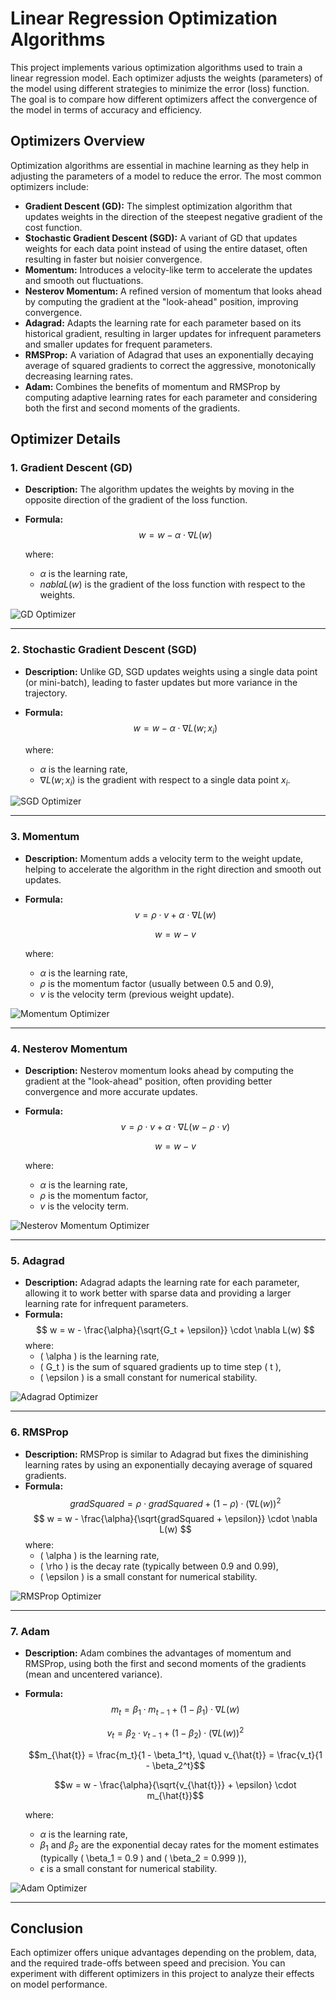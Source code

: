 # Linear Regression Optimization Algorithms

This project implements various optimization algorithms used to train a linear regression model. Each optimizer adjusts the weights (parameters) of the model using different strategies to minimize the error (loss) function. The goal is to compare how different optimizers affect the convergence of the model in terms of accuracy and efficiency.

## Optimizers Overview

Optimization algorithms are essential in machine learning as they help in adjusting the parameters of a model to reduce the error. The most common optimizers include:

- **Gradient Descent (GD):** The simplest optimization algorithm that updates weights in the direction of the steepest negative gradient of the cost function.
- **Stochastic Gradient Descent (SGD):** A variant of GD that updates weights for each data point instead of using the entire dataset, often resulting in faster but noisier convergence.
- **Momentum:** Introduces a velocity-like term to accelerate the updates and smooth out fluctuations.
- **Nesterov Momentum:** A refined version of momentum that looks ahead by computing the gradient at the "look-ahead" position, improving convergence.
- **Adagrad:** Adapts the learning rate for each parameter based on its historical gradient, resulting in larger updates for infrequent parameters and smaller updates for frequent parameters.
- **RMSProp:** A variation of Adagrad that uses an exponentially decaying average of squared gradients to correct the aggressive, monotonically decreasing learning rates.
- **Adam:** Combines the benefits of momentum and RMSProp by computing adaptive learning rates for each parameter and considering both the first and second moments of the gradients.

## Optimizer Details

### 1. **Gradient Descent (GD)**
- **Description:** The algorithm updates the weights by moving in the opposite direction of the gradient of the loss function.
- **Formula:**
  $$w = w - \alpha \cdot \nabla L(w) $$

  where:
  - $\alpha$ is the learning rate,
  - $nabla L(w)$ is the gradient of the loss function with respect to the weights.

![GD Optimizer](results/gd.png)

---

### 2. **Stochastic Gradient Descent (SGD)**
- **Description:** Unlike GD, SGD updates weights using a single data point (or mini-batch), leading to faster updates but more variance in the trajectory.
- **Formula:**
  $$w = w - \alpha \cdot \nabla L(w; x_i)$$

  where:
  - $\alpha$ is the learning rate,
  - $\nabla L(w; x_i)$ is the gradient with respect to a single data point $x_i$.

![SGD Optimizer](results/sgd.png)

---

### 3. **Momentum**
- **Description:** Momentum adds a velocity term to the weight update, helping to accelerate the algorithm in the right direction and smooth out updates.
- **Formula:**
  $$v = \rho \cdot v + \alpha \cdot \nabla L(w)$$

  $$w = w - v$$

  where:
  - $\alpha$ is the learning rate,
  - $\rho$ is the momentum factor (usually between 0.5 and 0.9),
  - $v$ is the velocity term (previous weight update).

![Momentum Optimizer](results/mom.png)

---

### 4. **Nesterov Momentum**
- **Description:** Nesterov momentum looks ahead by computing the gradient at the "look-ahead" position, often providing better convergence and more accurate updates.
- **Formula:**
  $$v = \rho \cdot v + \alpha \cdot \nabla L(w - \rho \cdot v)$$
  
  $$w = w - v$$

  where:
  - $\alpha$ is the learning rate,
  - $\rho$ is the momentum factor,
  - $v$ is the velocity term.

![Nesterov Momentum Optimizer](results/nestMom.png)

---

### 5. **Adagrad**
- **Description:** Adagrad adapts the learning rate for each parameter, allowing it to work better with sparse data and providing a larger learning rate for infrequent parameters.
- **Formula:**
  $$
  w = w - \frac{\alpha}{\sqrt{G_t + \epsilon}} \cdot \nabla L(w)
  $$
  where:
  - \( \alpha \) is the learning rate,
  - \( G_t \) is the sum of squared gradients up to time step \( t \),
  - \( \epsilon \) is a small constant for numerical stability.

![Adagrad Optimizer](results/adagrad.png)

---

### 6. **RMSProp**
- **Description:** RMSProp is similar to Adagrad but fixes the diminishing learning rates by using an exponentially decaying average of squared gradients.
- **Formula:**
  $$
  gradSquared = \rho \cdot gradSquared + (1 - \rho) \cdot (\nabla L(w))^2
  $$
  $$
  w = w - \frac{\alpha}{\sqrt{gradSquared + \epsilon}} \cdot \nabla L(w)
  $$
  where:
  - \( \alpha \) is the learning rate,
  - \( \rho \) is the decay rate (typically between 0.9 and 0.99),
  - \( \epsilon \) is a small constant for numerical stability.

![RMSProp Optimizer](results/rmsprop.png)

---

### 7. **Adam**
- **Description:** Adam combines the advantages of momentum and RMSProp, using both the first and second moments of the gradients (mean and uncentered variance).
- **Formula:**
  $$m_t = \beta_1 \cdot m_{t-1} + (1 - \beta_1) \cdot \nabla L(w)$$

  $$v_t = \beta_2 \cdot v_{t-1} + (1 - \beta_2) \cdot (\nabla L(w))^2$$

  $$m_{\hat{t}} = \frac{m_t}{1 - \beta_1^t}, \quad v_{\hat{t}} = \frac{v_t}{1 - \beta_2^t}$$

  $$w = w - \frac{\alpha}{\sqrt{v_{\hat{t}}} + \epsilon} \cdot m_{\hat{t}}$$

  where:
  - $\alpha$ is the learning rate,
  - $\beta_1$ and $\beta_2$ are the exponential decay rates for the moment estimates (typically \( \beta_1 = 0.9 \) and \( \beta_2 = 0.999 \)),
  - $\epsilon$ is a small constant for numerical stability.

![Adam Optimizer](results/adam.png)

---

## Conclusion

Each optimizer offers unique advantages depending on the problem, data, and the required trade-offs between speed and precision. You can experiment with different optimizers in this project to analyze their effects on model performance.
